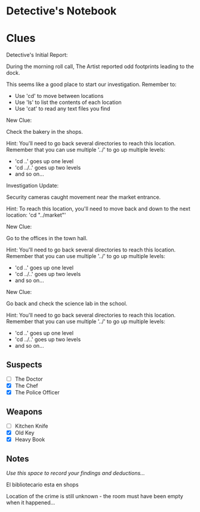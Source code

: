 # Detective's Notebook

# Clues

Detective's Initial Report:

During the morning roll call, The Artist reported odd footprints leading to the dock.

This seems like a good place to start our investigation. Remember to:
- Use 'cd' to move between locations
- Use 'ls' to list the contents of each location
- Use 'cat' to read any text files you find

New Clue:

Check the bakery in the shops.

Hint: You'll need to go back several directories to reach this location.
Remember that you can use multiple '../' to go up multiple levels:
- 'cd ..'    goes up one level
- 'cd ../..' goes up two levels
- and so on...

Investigation Update:

Security cameras caught movement near the market entrance.

Hint: To reach this location, you'll need to move back and down to the next location: 'cd "../market"'

New Clue:

Go to the offices in the town hall.

Hint: You'll need to go back several directories to reach this location.
Remember that you can use multiple '../' to go up multiple levels:
- 'cd ..'    goes up one level
- 'cd ../..' goes up two levels
- and so on...

New Clue:

Go back and check the science lab in the school.

Hint: You'll need to go back several directories to reach this location.
Remember that you can use multiple '../' to go up multiple levels:
- 'cd ..'    goes up one level
- 'cd ../..' goes up two levels
- and so on...


## Suspects
- [ ] The Doctor
- [X] The Chef
- [X] The Police Officer

## Weapons
- [ ] Kitchen Knife
- [X] Old Key
- [X] Heavy Book

## Notes
*Use this space to record your findings and deductions...*

El bibliotecario esta en shops


Location of the crime is still unknown - the room must have been empty when it happened...
